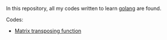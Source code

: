 In this repository, all my codes written to learn [golang](https://golang.org) are found.

Codes:
- [Matrix transposing function](https://github.com/LeonardoCastro/MyFirstGoCodes/blob/master/Transpose.go)

